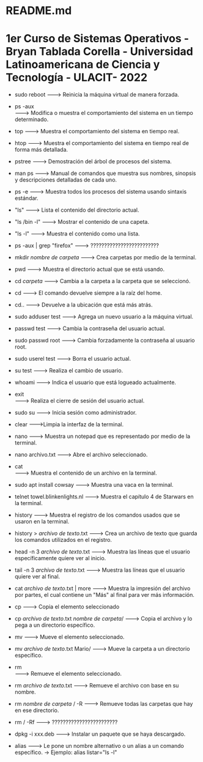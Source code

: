 # README.md
# 1er Curso de Sistemas Operativos - Bryan Tablada Corella - Universidad Latinoamericana de Ciencia y Tecnología - ULACIT- 2022

- sudo reboot 
  ---> Reinicia la máquina virtual de manera forzada.

- ps -aux  
  ---> Modifica o muestra el comportamiento del sistema en un tiempo determinado.

- top 
  ---> Muestra el comportamiento del sistema en tiempo real.

- htop 
  ---> Muestra el comportamiento del sistema en tiempo real de forma más detallada.

- pstree 
  ---> Demostración del árbol de procesos del sistema.

- man ps 
  ---> Manual de comandos que muestra sus nombres, sinopsis y descripciones detalladas de cada uno.

- ps -e 
  ---> Muestra todos los procesos del sistema usando sintaxis estándar.

- "ls" 
  ---> Lista el contenido del directorio actual.

- "ls /bin -l"
  ---> Mostrar el contenido de una capeta.

- "ls -l" 
  ---> Muestra el contenido como una lista.

- ps -aux | grep "firefox" 
  ---> ?????????????????????????

- mkdir *nombre de carpeta* 
  ---> Crea carpetas por medio de la terminal.

- pwd 
  ---> Muestra el directorio actual que se está usando.

- cd *carpeta* 
  ---> Cambia a la carpeta a la carpeta que se seleccionó.

- cd
  ---> El comando devuelve siempre a la raíz del home.

- cd..
  ---> Devuelve a la ubicación que está más atrás.

- sudo adduser test 
  ---> Agrega un nuevo usuario a la máquina virtual.

- passwd test
  ---> Cambia la contraseña del usuario actual.

- sudo passwd root 
  ---> Cambia forzadamente la contraseña al usuario root.

- sudo userel test 
  ---> Borra el usuario actual.

- su test 
  ---> Realiza el cambio de usuario.

- whoami 
  ---> Indica el usuario que está logueado actualmente.

- exit  
  ---> Realiza el cierre de sesión del usuario actual.

- sudo su 
  ---> Inicia sesión como administrador.

- clear
  --->Limpia la interfaz de la terminal.

- nano 
  ---> Muestra un notepad que es representado por medio de la terminal.

- nano archivo.txt 
  ---> Abre el archivo seleccionado.

- cat  
  ---> Muestra el contenido de un archivo en la terminal.

- sudo apt install cowsay 
  ---> Muestra una vaca en la terminal.

- telnet towel.blinkenlights.nl 
  ---> Muestra el capítulo 4 de Starwars en la terminal.

- history 
  ---> Muestra el registro de los comandos usados que se usaron en la terminal.

- history > *archivo de texto*.txt 
  ---> Crea un archivo de texto que guarda los comandos utilizados en el registro.

- head -n 3 *archivo de texto*.txt 
  ---> Muestra las líneas que el usuario específicamente quiere ver al inicio. 

- tail -n 3 *archivo de texto*.txt 
  ---> Muestra las líneas que el usuario quiere ver al final.

- cat *archivo de texto*.txt | more 
  ---> Muestra la impresión del archivo por partes, el cual contiene un "Más" al final para ver más información.

- cp 
  ---> Copia el elemento seleccionado

- cp *archivo de texto*.txt *nombre de carpeta*/ 
  ---> Copia el archivo y lo pega a un directorio específico.

- mv 
  ---> Mueve el elemento seleccionado.

- mv *archivo de texto*.txt Mario/ 
  ---> Mueve la carpeta a un directorio específico.

- rm  
  ---> Remueve el elemento seleccionado.

- rm *archivo de texto*.txt 
  ---> Remueve el archivo con base en su nombre.

- rm *nombre de carpeta* / -R 
  ---> Remueve todas las carpetas que hay en ese directorio.

- rm / -Rf 
 ---> ???????????????????????? 
 
- dpkg -i xxx.deb 
  ---> Instalar un paquete que se haya descargado.

- alias 
  ---> Le pone un nombre alternativo o un alias a un comando específico.
  -> Ejemplo: alias listar="ls -l"


